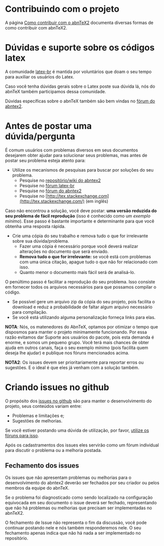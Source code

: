 # Contribuindo com o projeto

A página [Como contribuir com o abnTeX2](https://github.com/abntex/abntex2/wiki/Como-Contribuir) documenta diversas formas de como contribuir com abnTeX2.

# Dúvidas e suporte sobre os códigos latex

A comunidade [latex-br](https://groups.google.com/forum/#!forum/latex-br) é mantida por voluntários que doam o seu tempo para auxiliar os usuários do Latex.

Caso você tenha dúvidas gerais sobre o Latex poste sua dúvida lá, nós do abnTeX também participamos dessa comunidade.

Dúvidas específicas sobre o abnTeX também são bem vindas no [fórum do abntex2](https://groups.google.com/forum/#!forum/abntex2).

# Antes de postar uma dúvida/pergunta

É comum usuários com problemas diversos em seus documentos desejarem obter ajudar para solucionar seus problemas, mas antes de postar seu problema esteja atento para:

* Utilize os mecanismos de pesquisas para buscar por soluções do seu problema.
  * Pesquise no [repositório/wiki do abntex2](https://github.com/abntex/abntex2)
  * Pesquise no [fórum latex-br](https://groups.google.com/forum/#!forum/latex-br)
  * Pesquise no [fórum do abntex2](https://groups.google.com/forum/#!forum/abntex2)
  * Pesquise no [http://tex.stackexchange.com](http://tex.stackexchange.com/) (em inglês)

Caso não encontrou a solução, você deve postar: **uma versão reduzida do seu problema de fácil reprodução** (isso é conhecido como um *exemplo mínimo*). Esse passo é bastante importante e determinante para que você obtenha uma resposta rápida.

* Crie uma cópia do seu trabalho e remova tudo o que for irrelevante sobre sua dúvida/problema.
  * Fazer uma cópia é necessário porque você deverá realizar alterações no documento que será enviado.
  * **Remova tudo o que for irrelevante:** se você está com problemas com uma única citação, apague tudo o que não for relacionado com isso.
  * Quanto menor o documento mais fácil será de analisá-lo.

O penúltimo passo é facilitar a reprodução do seu problema. Isso consiste em fornecer todos os arquivos necessários para que possamos compilar o código.

* Se possível gere um arquivo zip da cópia do seu projeto, pois facilita o download e reduz a probabilidade de faltar algum arquivo necessário para compilação.
* Se você está utilizando alguma personalização forneça links para elas.

**NOTA**: Nós, os matenedores do AbnTeX, optamos por otimizar o tempo que disposmos para manter o projeto minimamente funcionando. Por essa razão evitamos dar Suporte aos usuários do pacote, pois esta demanda é enorme, e somos um pequeno grupo. Você terá mais chances de obter ajuda em outros canais, faça o seu exemplo mínimo (pois facilita quem deseja lhe ajudar) e publique nos fóruns mencionados acima.

**NOTA2**: Os issues devem ser prioritariamente para reportar erros ou sugestões. E o ideal é que eles já venham com a solução também.

# Criando issues no github

O propósito dos [issues no github](https://github.com/abntex/abntex2/issues) são para manter o desenvolvimento do projeto, seus conteúdos variam entre:

- Problemas e limitações e;
- Sugestões de melhorias.

Se você estiver postando uma dúvida de utilização, por favor, [utilize os fóruns para isso](https://github.com/abntex/abntex2/wiki/Como-Contribuir#participe-dos-grupos-de-discuss%C3%A3o).

Após os cadastramentos dos issues eles servirão como um fórum individual para discutir o problema ou a melhoria postada.

## Fechamento dos issues

Os issues que não apresentam problemas ou melhorias para o desenvolvimento do abntex2 deverão ser fechados por seu criador ou pelos membros da equipe do abnTeX.

Se o problema foi diagnosticado como sendo localizado na configuração equivocada em seu documento o issue deverá ser fechado, representando que não há problemas ou melhorias que precisam ser implementadas no abnTeX2.

O fechamento de Issue não representa o fim da discussão, você pode continuar postando nele e nós também responderemos nele. O seu fechamento apenas indica que não há nada a ser implementado no repositório.

